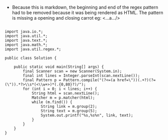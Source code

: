 * Because this is markdown, the beginning and end of the regex pattern had to be removed because it was being rendered as HTML. The pattern is missing a opening and closing carrot eg: <...a.../>

<pre><code>
import java.io.*;
import java.util.*;
import java.text.*;
import java.math.*;
import java.util.regex.*;

public class Solution {

    public static void main(String[] args) {
        final Scanner scan = new Scanner(System.in);
        final int lines = Integer.parseInt(scan.nextLine());
        final Pattern p = Pattern.compile("(?<=(a href=\"))(.+?)(?=(\")).*?>\\s*(<\\w+>)*(.{0,80}?)/");
        for (int i = 0; i < lines; i++) {
            String html = scan.nextLine();
            Matcher m = p.matcher(html);
            while (m.find()) {
                String link = m.group(2);
                String text = m.group(5);
                System.out.printf("%s,%s%n", link, text);
            }
        }
    }
}
</code></pre>